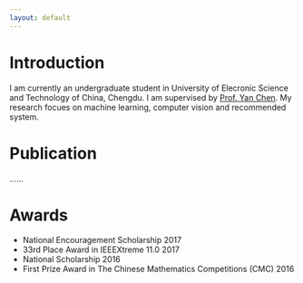 ```yaml
---
layout: default
---
```


# Introduction
I am currently an undergraduate student in University of Elecronic Science and Technology of China, Chengdu. I am supervised by [Prof. Yan Chen](https://scholar.google.com.hk/citations?user=MVOCn1AAAAAJ&hl=en). My research focues on machine learning, computer vision and recommended system. 

# Publication

......

# Awards
- National Encouragement Scholarship 2017
- 33rd Place Award in IEEEXtreme 11.0 2017
- National Scholarship 2016
- First Prize Award in The Chinese Mathematics Competitions (CMC) 2016
